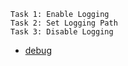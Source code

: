 
```
Task 1: Enable Logging
Task 2: Set Logging Path
Task 3: Disable Logging

```

- [debug](https://github.com/btkrausen/hashicorp/blob/master/terraform/Hands-On%20Labs/Section%2005%20-%20Use%20Terraform%20outside%20of%20core%20workflow/06%20-%20Debugging_Terraform.md)

